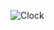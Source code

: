 ![Clock](https://user-images.githubusercontent.com/107040611/191960284-38f63fd6-b64c-4e6e-ba85-a0cb0582ef4b.JPG)
